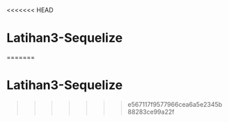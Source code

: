 <<<<<<< HEAD
# Latihan3-Sequelize
=======
# Latihan3-Sequelize
>>>>>>> e567117f9577966cea6a5e2345b88283ce99a22f
